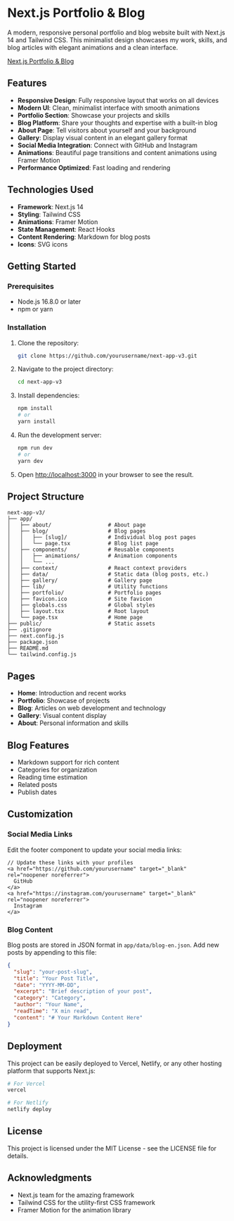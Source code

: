 # Next.js Portfolio & Blog

A modern, responsive personal portfolio and blog website built with Next.js 14 and Tailwind CSS. This minimalist design showcases my work, skills, and blog articles with elegant animations and a clean interface.

[Next.js Portfolio & Blog](https://batuhaneroglu.vercel.app)

## Features

- **Responsive Design**: Fully responsive layout that works on all devices
- **Modern UI**: Clean, minimalist interface with smooth animations
- **Portfolio Section**: Showcase your projects and skills
- **Blog Platform**: Share your thoughts and expertise with a built-in blog
- **About Page**: Tell visitors about yourself and your background
- **Gallery**: Display visual content in an elegant gallery format
- **Social Media Integration**: Connect with GitHub and Instagram
- **Animations**: Beautiful page transitions and content animations using Framer Motion
- **Performance Optimized**: Fast loading and rendering

## Technologies Used

- **Framework**: Next.js 14
- **Styling**: Tailwind CSS
- **Animations**: Framer Motion
- **State Management**: React Hooks
- **Content Rendering**: Markdown for blog posts
- **Icons**: SVG icons

## Getting Started

### Prerequisites

- Node.js 16.8.0 or later
- npm or yarn

### Installation

1. Clone the repository:
   ```bash
   git clone https://github.com/yourusername/next-app-v3.git
   ```

2. Navigate to the project directory:
   ```bash
   cd next-app-v3
   ```

3. Install dependencies:
   ```bash
   npm install
   # or
   yarn install
   ```

4. Run the development server:
   ```bash
   npm run dev
   # or
   yarn dev
   ```

5. Open [http://localhost:3000](http://localhost:3000) in your browser to see the result.

## Project Structure

```
next-app-v3/
├── app/
│   ├── about/                  # About page
│   ├── blog/                   # Blog pages
│   │   ├── [slug]/             # Individual blog post pages
│   │   └── page.tsx            # Blog list page
│   ├── components/             # Reusable components
│   │   ├── animations/         # Animation components
│   │   └── ...
│   ├── context/                # React context providers
│   ├── data/                   # Static data (blog posts, etc.)
│   ├── gallery/                # Gallery page
│   ├── lib/                    # Utility functions
│   ├── portfolio/              # Portfolio pages
│   ├── favicon.ico             # Site favicon
│   ├── globals.css             # Global styles
│   ├── layout.tsx              # Root layout
│   └── page.tsx                # Home page
├── public/                     # Static assets
├── .gitignore
├── next.config.js
├── package.json
├── README.md
└── tailwind.config.js
```

## Pages

- **Home**: Introduction and recent works
- **Portfolio**: Showcase of projects
- **Blog**: Articles on web development and technology
- **Gallery**: Visual content display
- **About**: Personal information and skills

## Blog Features

- Markdown support for rich content
- Categories for organization
- Reading time estimation
- Related posts
- Publish dates

## Customization

### Social Media Links

Edit the footer component to update your social media links:

```tsx
// Update these links with your profiles
<a href="https://github.com/yourusername" target="_blank" rel="noopener noreferrer">
  GitHub
</a>
<a href="https://instagram.com/yourusername" target="_blank" rel="noopener noreferrer">
  Instagram
</a>
```

### Blog Content

Blog posts are stored in JSON format in `app/data/blog-en.json`. Add new posts by appending to this file:

```json
{
  "slug": "your-post-slug",
  "title": "Your Post Title",
  "date": "YYYY-MM-DD",
  "excerpt": "Brief description of your post",
  "category": "Category",
  "author": "Your Name",
  "readTime": "X min read",
  "content": "# Your Markdown Content Here"
}
```

## Deployment

This project can be easily deployed to Vercel, Netlify, or any other hosting platform that supports Next.js:

```bash
# For Vercel
vercel

# For Netlify
netlify deploy
```

## License

This project is licensed under the MIT License - see the LICENSE file for details.

## Acknowledgments

- Next.js team for the amazing framework
- Tailwind CSS for the utility-first CSS framework
- Framer Motion for the animation library
